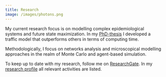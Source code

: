 ```yaml
---
title: Research
image: /images/photons.png
---
```

My current research focus is on modelling complex epidemiological systems and future state maximization.
In my <a href="https://online.uni-graz.at/kfu_online/wbabs.showThesis?pThesisNr=82349&pOrgNr=1#">PhD-thesis</a> I developed a traffic model that outperforms others in terms of computing time.

Methodologically, I focus on networks analysis and microscopical modelling approaches in the realm of Monte Carlo and agent-based simulation.

<i class="fas fa-external-link"></i> To keep up to date with my research, follow me on <a href="https://www.researchgate.net/profile/Simon_Plakolb">ResearchGate</a>.
<i class="fas fa-external-link"></i> In my <a href="https://online.uni-graz.at/kfu_online/wbforschungsportal.cbshowportal?pPersonNr=120743">research profile</a> all relevant activities are listed.

